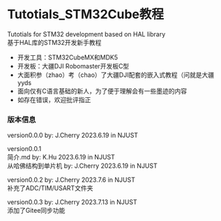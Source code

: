 # Tutotials_STM32Cube教程
Tutotials for STM32 development based on HAL library  
基于HAL库的STM32开发新手教程  
- 开发工具：STM32CubeMX和MDK5
- 开发板：大疆DJI Robomaster开发板C型
- 大面积参（zhao）考（chao）了大疆DJI配套的嵌入式教程（问就是大疆yyds
- 面向仅有C语言基础的新人，为了便于理解会有一些墨迹的内容
- 如存在错误，欢迎批评指正

### 版本信息
version0.0.0 by: J.Cherry 2023.6.19 in NJUST  

version0.0.1  
    简介.md           by: K.Hu     2023.6.19 in NJUST  
    从哈佛结构到单片机 by: J.Cherry 2023.6.19 in NJUST  

version0.0.2 by: J.Cherry 2023.7.6 in NJUST   
    补充了ADC/TIM/USART文件夹

version0.0.3 by: J.Cherry 2023.7.13 in NJUST   
    添加了Gitee同步功能